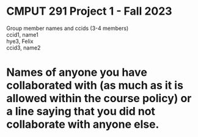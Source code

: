 # CMPUT 291 Project 1 - Fall 2023  
Group member names and ccids (3-4 members)  
  ccid1, name1  
  hye3, Felix  
  ccid3, name2  

# Names of anyone you have collaborated with (as much as it is allowed within the course policy) or a line saying that you did not collaborate with anyone else.  
